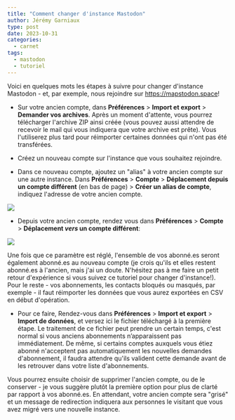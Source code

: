 ```yaml
---
title: "Comment changer d'instance Mastodon"
author: Jérémy Garniaux
type: post
date: 2023-10-31
categories:
  - carnet
tags:
  - mastodon
  - tutoriel
---
```


Voici en quelques mots les étapes à suivre pour changer d'instance Mastodon - et, par exemple, nous rejoindre sur https://mapstodon.space!

- Sur votre ancien compte, dans **Préférences** > **Import et export** > **Demander vos archives**. Après un moment d'attente, vous pourrez télécharger l'archive ZIP ainsi créée (vous pouvez aussi attendre de recevoir le mail qui vous indiquera que votre archive est prête). Vous l'utiliserez plus tard pour réimporter certaines données qui n'ont pas été transférées.

- Créez un nouveau compte sur l'instance que vous souhaitez rejoindre.

- Dans ce nouveau compte, ajoutez un "alias" à votre ancien compte sur une autre instance. Dans **Préférences** > **Compte** > **Déplacement depuis un compte différent** (en bas de page) > **Créer un alias de compte**, indiquez l'adresse de votre ancien compte.

![](albums/carnet/mastodon-migration/mastodon-migration-1.png)

- Depuis votre ancien compte, rendez vous dans **Préférences** > **Compte** > **Déplacement *vers* un compte différent**:

![](albums/carnet/mastodon-migration/mastodon-migration-2.png)

Une fois que ce paramètre est réglé, l'ensemble de vos abonné.es seront également abonné.es au nouveau compte (je crois qu'ils et elles restent abonné.es à l'ancien, mais j'ai un doute. N'hésitez pas à me faire un petit retour d'expérience si vous suivez ce tutoriel pour changer d'instance!). Pour le reste - vos abonnements, les contacts bloqués ou masqués, par exemple - il faut réimporter les données que vous aurez exportées en CSV en début d'opération.

- Pour ce faire, Rendez-vous dans **Préférences** > **Import et export** > **Import de données**, et versez ici le fichier téléchargé à la première étape. Le traitement de ce fichier peut prendre un certain temps, c'est normal si vous anciens abonnements n’apparaissent pas immédiatement. De même, si certains comptes auxquels vous étiez abonné n'acceptent pas automatiquement les nouvelles demandes d'abonnement, il faudra attendre qu'ils valident cette demande avant de les retrouver dans votre liste d'abonnements.

Vous pourrez ensuite choisir de supprimer l'ancien compte, ou de le conserver - je vous suggère plutôt la première option pour plus de clarté par rapport à vos abonné.es. En attendant, votre ancien compte sera "grisé" et un message de redirection indiquera aux personnes le visitant que vous avez migré vers une nouvelle instance.
